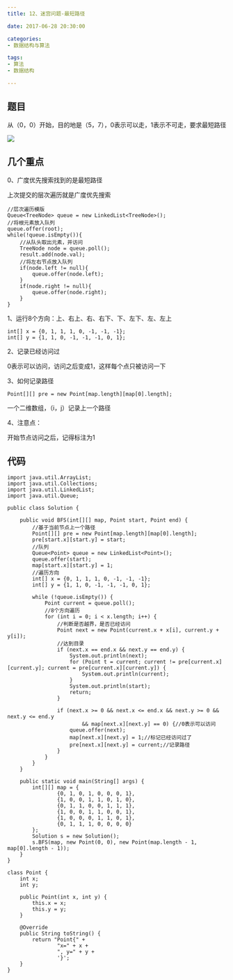 ```yaml
---
title: 12、迷宫问题-最短路径

date: 2017-06-28 20:30:00

categories:
- 数据结构与算法

tags:
- 算法
- 数据结构

---
```


## 题目

从（0，0）开始，目的地是（5，7），0表示可以走，1表示不可走，要求最短路径

![](http://i.imgur.com/ztTNOdD.jpg)

## 几个重点

0、广度优先搜索找到的是最短路径

上次提交的层次遍历就是广度优先搜索

	//层次遍历模版
	Queue<TreeNode> queue = new LinkedList<TreeNode>();
	//将根元素放入队列
	queue.offer(root);
	while(!queue.isEmpty()){
	    //从队头取出元素，并访问
	    TreeNode node = queue.poll();
		result.add(node.val);
	    //将左右节点放入队列
	    if(node.left != null){
	        queue.offer(node.left);
	    }
	    if(node.right != null){
	        queue.offer(node.right);
	    }
	}

1、运行8个方向：上、右上、右、右下、下、左下、左、左上

	int[] x = {0, 1, 1, 1, 0, -1, -1, -1};
	int[] y = {1, 1, 0, -1, -1, -1, 0, 1};

2、记录已经访问过

0表示可以访问，访问之后变成1，这样每个点只被访问一下

3、如何记录路径

	Point[][] pre = new Point[map.length][map[0].length];

一个二维数组，（i，j）记录上一个路径

4、注意点：

开始节点访问之后，记得标注为1

## 代码

	import java.util.ArrayList;
	import java.util.Collections;
	import java.util.LinkedList;
	import java.util.Queue;
	
	public class Solution {
	    
	    public void BFS(int[][] map, Point start, Point end) {
	        //基于当前节点上一个路径
	        Point[][] pre = new Point[map.length][map[0].length];
	        pre[start.x][start.y] = start;
	        //队列
	        Queue<Point> queue = new LinkedList<Point>();
	        queue.offer(start);
	        map[start.x][start.y] = 1;
	        //遍历方向
	        int[] x = {0, 1, 1, 1, 0, -1, -1, -1};
	        int[] y = {1, 1, 0, -1, -1, -1, 0, 1};
	
	        while (!queue.isEmpty()) {
	            Point current = queue.poll();
	            //8个方向遍历
	            for (int i = 0; i < x.length; i++) {
	                //判断是否越界，是否已经访问
	                Point next = new Point(current.x + x[i], current.y + y[i]);
	                //达到目录
	                if (next.x == end.x && next.y == end.y) {
	                    System.out.println(next);
	                    for (Point t = current; current != pre[current.x][current.y]; current = pre[current.x][current.y]) {
	                        System.out.println(current);
	                    }
	                    System.out.println(start);
	                    return;
	                }
	
	                if (next.x >= 0 && next.x <= end.x && next.y >= 0 && next.y <= end.y
	                        && map[next.x][next.y] == 0) {//0表示可以访问
	                    queue.offer(next);
	                    map[next.x][next.y] = 1;//标记已经访问过了
	                    pre[next.x][next.y] = current;//记录路径
	                }
	            }
	        }
	    }
	
	    public static void main(String[] args) {
	        int[][] map = {
	                {0, 1, 0, 1, 0, 0, 0, 1},
	                {1, 0, 0, 1, 1, 0, 1, 0},
	                {0, 1, 1, 0, 0, 1, 1, 1},
	                {1, 0, 0, 1, 1, 0, 0, 1},
	                {1, 0, 0, 0, 1, 1, 0, 1},
	                {0, 1, 1, 1, 0, 0, 0, 0}
	        };
	        Solution s = new Solution();
	        s.BFS(map, new Point(0, 0), new Point(map.length - 1, map[0].length - 1));
	    }
	}
	
	class Point {
	    int x;
	    int y;
	
	    public Point(int x, int y) {
	        this.x = x;
	        this.y = y;
	    }
	
	    @Override
	    public String toString() {
	        return "Point{" +
	                "x=" + x +
	                ", y=" + y +
	                '}';
	    }
	}
